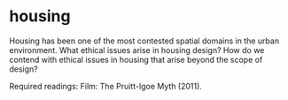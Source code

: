# housing
 
Housing has been one of the most contested spatial domains in the urban environment. What ethical issues arise in housing design? How do we contend with ethical issues in housing that arise beyond the scope of design?

Required readings:
Film: The Pruitt-Igoe Myth (2011).